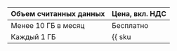 |Объем считанных данных|Цена, вкл. НДС|
|----|-----|
|Менее 10 ГБ в месяц|Бесплатно|
|Каждый 1 ГБ| {{ sku|KZT|yq.network.ingress.v1|pricingRate.10|string }} | 